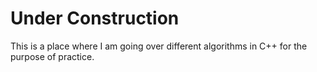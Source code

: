 # Under Construction  

This is a place where I am going over different algorithms in C++ for the purpose of practice.
